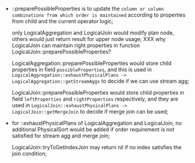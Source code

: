 * ::preparePossibleProperties is to update the `column or column combinations from which order is maintained`
  according to properties from child and the current operator logic;

  only LogicalAggregation and LogicalJoin would modify plan node, others would just return result for upper node usage;
  XXX why LogicalJoin can maintain right properties in function LogicalJoin::preparePossibleProperties?

  LogicalAggregation::preparePossibleProperties would store child properties in field `possibleProperties`, and this
  is used in `LogicalAggregation::exhaustPhysicalPlans -> LogicalAggregation::getStreamAggs` to decide if we can use
  stream agg;

  LogicalJoin::preparePossibleProperties would store child properties in field `leftProperties` and `rightProperties`
  respectively, and they are used in `LogicalJoin::exhaustPhysicalPlans -> LogicalJoin::getMergeJoin` to decide if
  merge join can be used;

* for ::exhaustPhysicalPlans of LogicalAggregation and LogicalJoin, no additional PhysicalSort would be added if
  order requirement is not satisfied for stream agg and merge join;

  LogicalJoin::tryToGetIndexJoin may return nil if no index satisfies the join condition;
